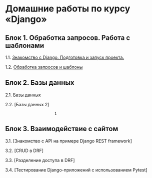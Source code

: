 # Домашние работы по курсу «Django»

## Блок 1. Обработка запросов. Работа с шаблонами

1.1. [Знакомство с Django. Подготовка и запуск проекта.](./first-project)

1.2. [Обработка запросов и шаблоны](./drf/1.2-requests-templates)

## Блок 2. Базы данных

2.1. [Базы данных](./drf/2.1-databases)

2.2. [Базы данных 2]
<!--(./drf/2.2-databases-2)-->
                          1
## Блок 3. Взаимодействие с сайтом

3.1. [Знакомство с API на примере Django REST framework]
<!--(./drf/3.1-drf-intro)-->

3.2. [CRUD в DRF]
<!--(./drf/3.2-crud)-->

3.3. [Разделение доступа в DRF]
<!--(./drf/3.3-permissions)-->

3.4. [Тестирование Django-приложений с использованием Pytest]
<!--(./drf/3.4-django-testing)-->

